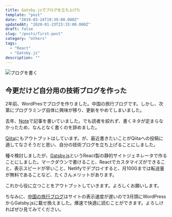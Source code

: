 ```yaml
---
title: Gatsby.jsでブログを立ち上げた
template: "post"
date: "2019-03-24T19:39:00.000Z"
updatedAt: "2020-01-23T23:33:00.000Z"
draft: false
slug: "/posts/first-post"
category: "others"
tags:
  - "React"
  - "Gatsby.js"
description: ""
---
```


![ブログを書く](/media/writing-with-pc.jpg)

## 今更だけど自分用の技術ブログを作った
2年前、WordPresでブログを作りました。中国の旅行ブログです。しかし、次第にプログラミング自体に興味が移り、更新をやめてしまいました。

去年、[Note](https://note.mu/panda_programm)で記事を書いていました。でも読者を絞れず、書くネタが定まらなかったため、なんとなく書くのを辞めました。

[Qiita](https://qiita.com/Panda_Program)にもアウトプットはしています。が、最近書きたいことがQiitaへの投稿に適してなさそうだと思い、自分の技術ブログを立ち上げることにしました。

種々検討しましたが、[Gatsby.js](https://www.gatsbyjs.org/)というReact製の静的サイトジェネレータで作ることにしました。マークダウンで書けること、Reactでカスタマイズができること、表示スピードが早いこと、Netlifyでデプロイすると、月100Gまでは転送量が無料であることなど、たくさんメリットがあります。

これから役に立つことをアウトプットしていきます。よろしくお願いします。

ちなみに、[中国の旅行ブログ](http://ccculture.net/)はサイトの表示速度が遅いので3月頭にWordPressからGatsby.jsに載せ換えました。爆速で快適に読むことができます。よろしければぜひ見てみてください。